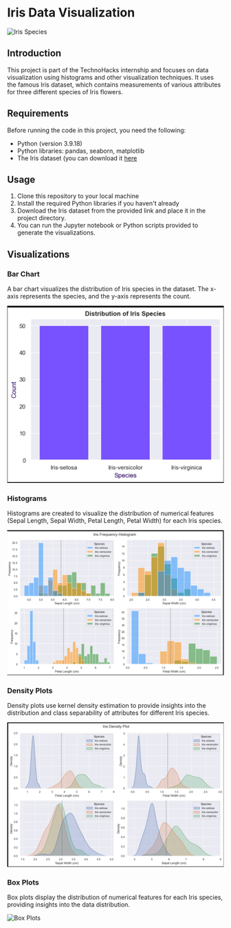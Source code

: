 # Iris Data Visualization

![Iris Species](https://images.immediate.co.uk/production/volatile/sites/10/2021/05/2048x1365-Iris-SEO-LI2611127-1ed4b5d.jpg?quality=90&fit=700,466)

## Introduction

This project is part of the TechnoHacks internship and focuses on data visualization using histograms and other visualization techniques. It uses the famous Iris dataset, which contains measurements of various attributes for three different species of Iris flowers.

## Requirements

Before running the code in this project, you need the following:

- Python (version 3.9.18)
- Python libraries: pandas, seaborn, matplotlib
- The Iris dataset (you can download it [here](https://archive.ics.uci.edu/ml/datasets/iris](https://www.kaggle.com/datasets/uciml/iris))

## Usage
1. Clone this repository to your local machine
2. Install the required Python libraries if you haven't already
3. Download the Iris dataset from the provided link and place it in the project directory.
4. You can run the Jupyter notebook or Python scripts provided to generate the visualizations.

## Visualizations

### Bar Chart

A bar chart visualizes the distribution of Iris species in the dataset. The x-axis represents the species, and the y-axis represents the count.

![[Bar Chart](TASK2_Iris Species/bar chart.png)](https://github.com/hadeeribraheem/TechnoHacks-EduTech/blob/b43804a6bf9b2b01482443c5e9ee7d1692eb1897/TASK2_Iris%20Species/bar%20chart.png)

### Histograms

Histograms are created to visualize the distribution of numerical features (Sepal Length, Sepal Width, Petal Length, Petal Width) for each Iris species.

![[Histograms](#add-link-to-histogram-image)](https://github.com/hadeeribraheem/TechnoHacks-EduTech/blob/b43804a6bf9b2b01482443c5e9ee7d1692eb1897/TASK2_Iris%20Species/Histograms.png)

### Density Plots

Density plots use kernel density estimation to provide insights into the distribution and class separability of attributes for different Iris species.

![[Density Plots](#add-link-to-density-plot-image)](https://github.com/hadeeribraheem/TechnoHacks-EduTech/blob/b43804a6bf9b2b01482443c5e9ee7d1692eb1897/TASK2_Iris%20Species/Density%20Plots.png)

### Box Plots

Box plots display the distribution of numerical features for each Iris species, providing insights into the data distribution.

![[Box Plots](#add-link-to-box-plot-image)
](https://github.com/hadeeribraheem/TechnoHacks-EduTech/blob/b43804a6bf9b2b01482443c5e9ee7d1692eb1897/TASK2_Iris%20Species/Box%20Plots.png)





